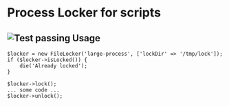 Process Locker for scripts
==========================
![Test passing](https://travis-ci.org/HopeUA/locker.svg?branch=master)
Usage
-----
    $locker = new FileLocker('large-process', ['lockDir' => '/tmp/lock']);
    if ($locker->isLocked()) {
        die('Already locked');
    }

    $locker->lock();
    ... some code ...
    $locker->unlock();
